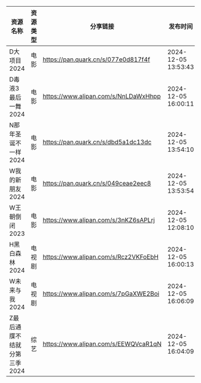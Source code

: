 | 资源名称             | 资源类型 | 分享链接                                 | 发布时间                |
| ---------------- | ---- | ------------------------------------ | ------------------- |
| D大项目2024         | 电影   | https://pan.quark.cn/s/077e0d817f4f  | 2024-12-05 13:53:43 |
| D毒液3最后一舞2024     | 电影   | https://www.alipan.com/s/NnLDaWxHhpp | 2024-12-05 16:00:11 |
| N那年圣诞不一样2024     | 电影   | https://pan.quark.cn/s/dbd5a1dc13dc  | 2024-12-05 13:54:10 |
| W我的新朋友2024       | 电影   | https://pan.quark.cn/s/049ceae2eec8  | 2024-12-05 13:53:54 |
| W王朝倒闭2023        | 电影   | https://www.alipan.com/s/3nKZ6sAPLrj | 2024-12-05 12:08:10 |
| H黑白森林2024        | 电视剧  | https://www.alipan.com/s/Rcz2VKFoEbH | 2024-12-05 16:00:13 |
| W未来与我2024        | 电视剧  | https://www.alipan.com/s/7pGaXWE2Boi | 2024-12-05 16:06:09 |
| Z最后通牒不结就分第三季2024 | 综艺   | https://www.alipan.com/s/EEWQVcaR1qN | 2024-12-05 16:04:09 |
